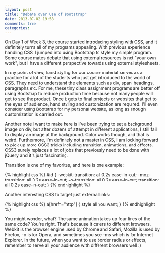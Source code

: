 ```yaml
---
layout: post
title: "Debate over Use of Bootstrap"
date: 2013-07-02 19:58
comments: true
categories:
---
```

On Day 1 of Week 3, the course started introducing styling with CSS, and it definitely turns all of my programs appealing. With previous experience handling CSS, I jumped into using Bootstrap to style my simple program. Some course mates debate that using external resources is not "your own work", but I have a different perspective towards using external stylesheets.

In my point of view, hand styling for our course material serves as a practice for a lot of the students who just get introduced to the world of CSS. They need to understand the elements such as div, span, headings, paragraphs etc. For me, these tiny class assignment programs are better off using Bootstrap to reduce production time because not many people will get to see the product. Once it gets to final projects or websites that get to the eyes of audience, hand styling and customization are required. I'll even consider using Bootstrap for my personal website, as long as enough customization is carried out.

Another note I want to make here is I've been trying to set a background image on div, but after dozens of attempt in different applications, I still fail to display an image at the background. Color works though, and that is weird. Furthermore, I'm definitely not a master in CSS, I am looking forward to pick up more CSS3 tricks including transition, animations, and effects. CSS3 surely replaces a lot of jobs that previously need to be done with jQuery and it's just fascinating.



Transition is one of my favorites, and here is one example:

{% highlight css %}
#id {
 -webkit-transition: all 0.2s ease-in-out;
 -moz-transition: all 0.2s ease-in-out;
 -o-transition: all 0.2s ease-in-out;
transition: all 0.2s ease-in-out;
}
{% endhighlight %}

Another interesting CSS to target just external links:

{% highlight css %}
a[href^="http"] {
style all you want;
}
{% endhighlight %}

You might wonder, what? The same animation takes up four lines of the same code? You're right. That's because it caters to different browsers. Webkit is the browser engine used by Chrome and Safari, Mozilla is used by Firefox, -o is for Opera, and sometimes you see -ms which is for Internet Explorer. In the future, when you want to use border radius or effects, remember to serve all your audience with different browsers well :)